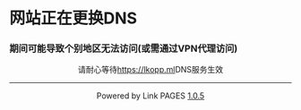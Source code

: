# 网站正在更换DNS
### 期间可能导致个别地区无法访问(或需通过VPN代理访问)
<center>请耐心等待<a href="/">https://lkopp.ml</a>DNS服务生效</center>

---

<center>Powered by Link PAGES <a href="/">1.0.5</a></center>
